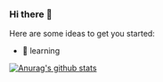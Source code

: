 ### Hi there 👋

Here are some ideas to get you started:

- 🔭 learning

[![Anurag's github stats](https://github-readme-stats.vercel.app/api?username=weichaozhan)](https://github.com/anuraghazra/github-readme-stats)
